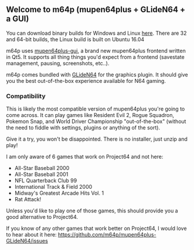 ## Welcome to m64p (mupen64plus + GLideN64 + a GUI)

You can download binary builds for Windows and Linux [here](http://m64p.s3-website-us-east-1.amazonaws.com/). There are 32 and 64-bit builds, the Linux build is built on Ubuntu 16.04

m64p uses [mupen64plus-gui](https://github.com/m64p/mupen64plus-gui), a brand new mupen64plus frontend written in Qt5. It supports all thing things you'd expect from a frontend (savestate management, pausing, screenshots, etc..).

m64p comes bundled with [GLideN64](https://github.com/gonetz/GLideN64) for the graphics plugin. It should give you the best out-of-the-box experience available for N64 gaming.

### Compatibility ###

This is likely the most compatible version of mupen64plus you're going to come across. It can play games like Resident Evil 2, Rogue Squadron, Pokemon Snap, and World Driver Championship "out-of-the-box" (without the need to fiddle with settings, plugins or anything of the sort).

Give it a try, you won't be disappointed. There is no installer, just unzip and play!

I am only aware of 6 games that work on Project64 and not here:
* All-Star Baseball 2000
* All-Star Baseball 2001
* NFL Quarterback Club 99
* International Track & Field 2000
* Midway's Greatest Arcade Hits Vol. 1
* Rat Attack!

Unless you'd like to play one of those games, this should provide you a good alternative to Project64.

If you know of any other games that work better on Project64, I would love to hear about it here: https://github.com/m64p/mupen64plus-GLideN64/issues
